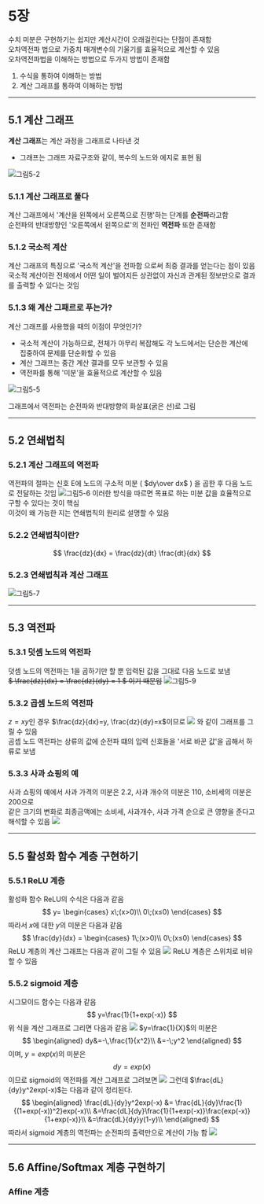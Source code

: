 # 5장
수치 미분은 구현하기는 쉽지만 계산시간이 오래걸린다는 단점이 존재함\
오차역전파 법으로 가중치 매개변수의 기울기를 효율적으로 계산할 수 있음\
오차역전파법을 이해하는 방법으로 두가지 방법이 존재함
1. 수식을 통하여 이해하는 방법
2. 계산 그래프를 통하여 이해하는 방법
----------
## 5.1 계산 그래프
<strong>계산 그래프</strong>는 계산 과정을 그래프로 나타낸 것
- 그래프는 그래프 자료구조와 같이, 복수의 노드와 에지로 표현 됨

![그림5-2](./img/chapter5/img5-2.jpeg)
### 5.1.1 계산 그래프로 풀다
계산 그래프에서 '계산을 왼쪽에서 오른쪽으로 진행'하는 단계를 <strong>순전파</strong>라고함\
순전파의 반대방향인 '오른쪽에서 왼쪽으로'의 전파인 <strong>역전파</strong> 또한 존재함
### 5.1.2 국소적 계산
계산 그래프의 특징으로 '국소적 계산'을 전파함 으로써 최중 결과를 얻는다는 점이 있음\
국소적 계산이란 전체에서 어떤 일이 벌어지든 상관없이 자신과 관계된 정보만으로 결과를 출력할 수 있다는 것임

### 5.1.3 왜 계산 그패르로 푸는가?
계산 그래프를 사용했을 때의 이점이 무엇인가?
- 국소적 계산이 가능하므로, 전체가 아무리 복잡해도 각 노드에서는 단순한 계산에 집중하여 문제를 단순화할 수 있음
- 계산 그래프는 중간 계산 결과를 모두 보관할 수 있음
- 역전파를 통해 '미분'을 효율적으로 계산할 수 있음

![그림5-5](./img/chapter5/img5-5.jpeg)

그래프에서 역전파는 순전파와 반대방향의 화살표(굵은 선)로 그림

------------
## 5.2 연쇄법칙
### 5.2.1 계산 그래프의 역전파
역전파의 절파는 신호 E에 노드의 구소적 미분 ( $dy\over dx$ ) 을 곱한 후 다음 노드로 전달하는 것임
![그림5-6](./img/chapter5/Img5-6.jpeg)
이러한 방식을 따르면 목표로 하는 미분 값을 효율적으로 구할 수 있다는 것이 핵심\
이것이 왜 가능한 지는 연쇄법칙의 원리로 설명할 수 있음
### 5.2.2 연쇄법칙이란?
$$
\frac{dz}{dx} = \frac{dz}{dt} \frac{dt}{dx}
$$
### 5.2.3 연쇄법칙과 계산 그래프
![그림5-7](./img/chapter5/img5-7.jpeg)

----------
## 5.3 역전파
### 5.3.1 덧셈 노드의 역전파
덧셈 노드의 역전파는 1을 곱하기만 할 뿐 입력된 값을 그대로 다음 노드로 보냄\
~~$ \frac{dz}{dx} = \frac{dz}{dy} = 1 $ 이기 때문임~~
![그림5-9](./img/chapter5/img5-9.jpeg)
### 5.3.2 곱셈 노드의 역전파
$z = xy$인 경우 $\frac{dz}{dx}=y, \frac{dz}{dy}=x$이므로
![](./img/chapter5/img5-12.jpeg)
와 같이 그래프를 그릴 수 있음\
곰셉 노드 역전파는 상류의 값에 순전파 떄의 입력 신호들을 '서로 바꾼 값'을 곱해서 하류로 보냄
### 5.3.3 사과 쇼핑의 예
사과 쇼핑의 예에서 사과 가격의 미분은 2.2, 사과 개수의 미분은 110, 소비세의 미분은 200으로\
같은 크기의 변화로 최종금액에는 소비세, 사과개수, 사과 가격 순으로 큰 영향을 준다고 해석할 수 있음
![](./img/chapter5/img5-14.jpeg)

------------
## 5.5 활성화 함수 계층 구현하기
### 5.5.1 ReLU 계층
활성화 함수 ReLU의 수식은 다음과 같음
$$
y= \begin{cases}
x\;(x>0)\\
0\;(x≤0)
\end{cases}
$$
따라서 $x$에 대한 $y$의 미분은 다음과 같음
$$
\frac{dy}{dx} = \begin{cases}
1\;(x>0)\\
0\;(x≤0)
\end{cases}
$$
ReLU 계층의 계산 그래프는 다음과 같이 그릴 수 있음
![](./img/chapter5/img5-18.jpeg)
ReLU 계층은 스위치로 비유할 수 있음
### 5.5.2 sigmoid 계층
시그모이드 함수는 다음과 같음
$$
y=\frac{1}{1+exp(-x)}
$$
위 식을 계산 그래프로 그리면 다음과 같음
![](./img/chapter5/img5-19.jpeg)
$y=\frac{1}{X}$의 미분은
$$
\begin{aligned}
dy&=-\,\frac{1}{x^2}\\
&=-\;y^2
\end{aligned}
$$
이며, $y=exp(x)$의 미분은
$$
dy=exp(x)
$$
이므로 sigmoid의 역전파를 계산 그래프로 그려보면
![](./img/chapter5/img5-20.jpeg)
그런데 $\frac{dL}{dy}y^2exp(-x)$는 다음과 같이 정리된다.
$$
\begin{aligned}
\frac{dL}{dy}y^2exp(-x) &= \frac{dL}{dy}\frac{1}{(1+exp(-x))^2}exp(-x)\\
&=\frac{dL}{dy}\frac{1}{1+exp(-x)}\frac{exp(-x)}{1+exp(-x)}\\
&=\frac{dL}{dy}y(1-y)\\
\end{aligned}
$$
따라서 sigmoid 계층의 역전파는 순전파의 출력만으로 계산이 가능 함
![](./img/chapter5/img5-22.jpeg)

---------
## 5.6 Affine/Softmax 계층 구현하기
### Affine 계층